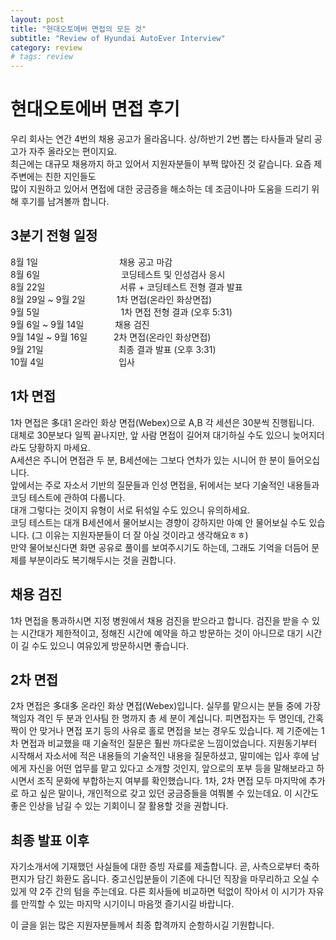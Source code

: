 ```yaml
---
layout: post
title: "현대오토에버 면접의 모든 것"
subtitle: "Review of Hyundai AutoEver Interview"
category: review
# tags: review
---
```


# 현대오토에버 면접 후기

우리 회사는 연간 4번의 채용 공고가 올라옵니다. 상/하반기 2번 뽑는 타사들과 달리 공고가 자주 올라오는 편이지요.<br>
최근에는 대규모 채용까지 하고 있어서 지원자분들이 부쩍 많아진 것 같습니다. 요즘 제 주변에는 친한 지인들도<br>
많이 지원하고 있어서 면접에 대한 궁금증을 해소하는 데 조금이나마 도움을 드리기 위해 후기를 남겨볼까 합니다.<br>

## 3분기 전형 일정
8월 1일　　　　　　　　　 채용 공고 마감<br>
8월 6일　　　　　　　　　 코딩테스트 및 인성검사 응시<br>
8월 22일　　　　　　　　&nbsp;&nbsp;서류 + 코딩테스트 전형 결과 발표<br>
8월 29일 ~ 9월 2일　　 　 1차 면접(온라인 화상면접)<br>
9월 5일　　　　　　　　　 1차 면접 전형 결과 (오후 5:31)<br>
9월 6일 ~ 9월 14일　　　&nbsp;&nbsp;채용 검진<br>
9월 14일 ~ 9월 16일　　　2차 면접(온라인 화상면접)<br>
9월 21일　　　　　　　　&nbsp;&nbsp;최종 결과 발표 (오후 3:31)<br>
10월 4일　　　　　　　　&nbsp;&nbsp;입사<br>

## 1차 면접

1차 면접은 多대1 온라인 화상 면접(Webex)으로 A,B 각 세션은 30분씩 진행됩니다.<br> 
대체로 30분보다 일찍 끝나지만, 앞 사람 면접이 길어져 대기하실 수도 있으니 늦어지더라도 당황하지 마세요.<br>
A세션은 주니어 면접관 두 분, B세션에는 그보다 연차가 있는 시니어 한 분이 들어오십니다.<br>
앞에서는 주로 자소서 기반의 질문들과 인성 면접을, 뒤에서는 보다 기술적인 내용들과 코딩 테스트에 관하여 다룹니다.<br>
대개 그렇다는 것이지 유형이 서로 뒤섞일 수도 있으니 유의하세요.<br>
코딩 테스트는 대개 B세션에서 물어보시는 경향이 강하지만 아예 안 물어보실 수도 있습니다. (그 이유는 지원자분들이 더 잘 아실 것이라고 생각해요ㅎㅎ)<br>
만약 물어보신다면 화면 공유로 풀이를 보여주시기도 하는데, 그래도 기억을 더듬어 문제를 부분이라도 복기해두시는 것을 권합니다.

## 채용 검진

1차 면접을 통과하시면 지정 병원에서 채용 검진을 받으라고 합니다. 검진을 받을 수 있는 시간대가 제한적이고, 정해진 시간에 예약을 하고 방문하는 것이 아니므로 대기 시간이 길 수도 있으니 여유있게 방문하시면 좋습니다.

## 2차 면접

2차 면접은 多대多 온라인 화상 면접(Webex)입니다. 실무를 맡으시는 분들 중에 가장 책임자 격인 두 분과 인사팀 한 명까지 총 세 분이 계십니다. 피면접자는 두 명인데, 간혹 짝이 안 맞거나 면접 포기 등의 사유로 홀로 면접을 보는 경우도 있습니다.
제 기준에는 1차 면접과 비교했을 때 기술적인 질문은 훨씬 까다로운 느낌이었습니다. 지원동기부터 시작해서 자소서에 적은 내용들의 기술적인 내용을 질문하셨고, 말미에는 입사 후에 남에게 자신을 어떤 업무를 맡고 있다고 소개할 것인지, 앞으로의 포부 등을 말해보라고 하시면서 조직 문화에 부합하는지 여부를 확인했습니다. 1차, 2차 면접 모두 마지막에 추가로 하고 싶은 말이나, 개인적으로 갖고 있던 궁금증들을 여쭤볼 수 있는데요. 이 시간도 좋은 인상을 남길 수 있는 기회이니 잘 활용할 것을 권합니다.


## 최종 발표 이후

자기소개서에 기재했던 사실들에 대한 증빙 자료를 제출합니다. 곧, 사측으로부터 축하편지가 담긴 화환도 옵니다.
중고신입분들이 기존에 다니던 직장을 마무리하고 오실 수 있게 약 2주 간의 텀을 주는데요. 다른 회사들에 비교하면 턱없이 작아서 이 시기가 자유를 만끽할 수 있는 마지막 시기이니 마음껏 즐기시길 바랍니다.

이 글을 읽는 많은 지원자분들께서 최종 합격까지 순항하시길 기원합니다.